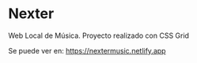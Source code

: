 # Nexter
Web Local de Música. Proyecto realizado con CSS Grid

Se puede ver en: https://nextermusic.netlify.app